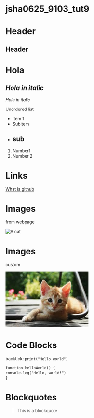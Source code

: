 # jsha0625_9103_tut9

# Header
## Header
# **Hola**
## *Hola in italic*
*Hola in italic*

Unordered list
- item 1
 - Subitem
  - ## sub

  1. Number1
  2. Number 2

  # Links
  [What is github](https://www.youtube.com/watch?v=pBy1zgt0XPc)

# Images
from webpage

![A cat](https://placekitten.com/200/300)

# Images
custom

![A cat](Inspiration/cat.jpg)

# Code Blocks
backtick:
`print("Hello world")`

```
function helloWorld() {
console.log("Hello, world!");
}
```
# Blockquotes
> This is a blockquote